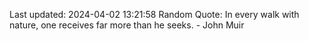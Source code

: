 Last updated: 2024-04-02 13:21:58
Random Quote: In every walk with nature, one receives far more than he seeks. - John Muir